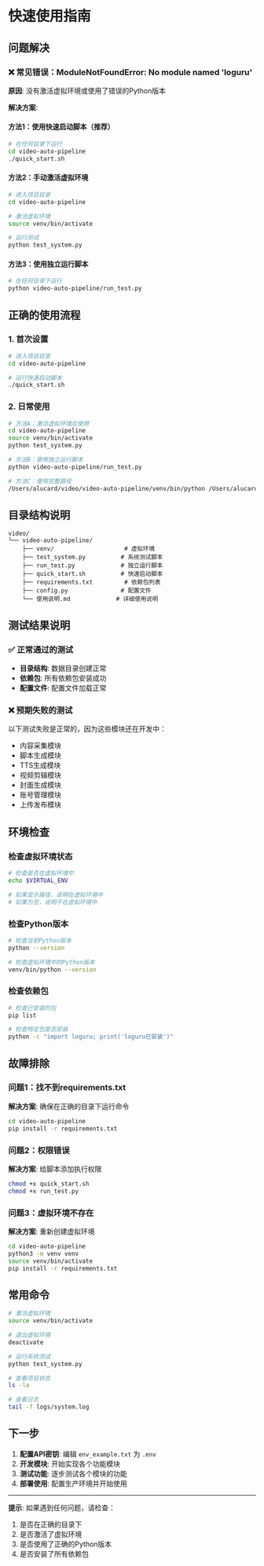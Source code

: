 # 快速使用指南

## 问题解决

### ❌ 常见错误：ModuleNotFoundError: No module named 'loguru'

**原因**: 没有激活虚拟环境或使用了错误的Python版本

**解决方案**:

#### 方法1：使用快速启动脚本（推荐）
```bash
# 在任何目录下运行
cd video-auto-pipeline
./quick_start.sh
```

#### 方法2：手动激活虚拟环境
```bash
# 进入项目目录
cd video-auto-pipeline

# 激活虚拟环境
source venv/bin/activate

# 运行测试
python test_system.py
```

#### 方法3：使用独立运行脚本
```bash
# 在任何目录下运行
python video-auto-pipeline/run_test.py
```

## 正确的使用流程

### 1. 首次设置
```bash
# 进入项目目录
cd video-auto-pipeline

# 运行快速启动脚本
./quick_start.sh
```

### 2. 日常使用
```bash
# 方法A：激活虚拟环境后使用
cd video-auto-pipeline
source venv/bin/activate
python test_system.py

# 方法B：使用独立运行脚本
python video-auto-pipeline/run_test.py

# 方法C：使用完整路径
/Users/alucard/video/video-auto-pipeline/venv/bin/python /Users/alucard/video/video-auto-pipeline/test_system.py
```

## 目录结构说明

```
video/
└── video-auto-pipeline/
    ├── venv/                    # 虚拟环境
    ├── test_system.py          # 系统测试脚本
    ├── run_test.py             # 独立运行脚本
    ├── quick_start.sh          # 快速启动脚本
    ├── requirements.txt         # 依赖包列表
    ├── config.py               # 配置文件
    └── 使用说明.md             # 详细使用说明
```

## 测试结果说明

### ✅ 正常通过的测试
- **目录结构**: 数据目录创建正常
- **依赖包**: 所有依赖包安装成功
- **配置文件**: 配置文件加载正常

### ❌ 预期失败的测试
以下测试失败是正常的，因为这些模块还在开发中：
- 内容采集模块
- 脚本生成模块
- TTS生成模块
- 视频剪辑模块
- 封面生成模块
- 账号管理模块
- 上传发布模块

## 环境检查

### 检查虚拟环境状态
```bash
# 检查是否在虚拟环境中
echo $VIRTUAL_ENV

# 如果显示路径，说明在虚拟环境中
# 如果为空，说明不在虚拟环境中
```

### 检查Python版本
```bash
# 检查当前Python版本
python --version

# 检查虚拟环境中的Python版本
venv/bin/python --version
```

### 检查依赖包
```bash
# 检查已安装的包
pip list

# 检查特定包是否安装
python -c "import loguru; print('loguru已安装')"
```

## 故障排除

### 问题1：找不到requirements.txt
**解决方案**: 确保在正确的目录下运行命令
```bash
cd video-auto-pipeline
pip install -r requirements.txt
```

### 问题2：权限错误
**解决方案**: 给脚本添加执行权限
```bash
chmod +x quick_start.sh
chmod +x run_test.py
```

### 问题3：虚拟环境不存在
**解决方案**: 重新创建虚拟环境
```bash
cd video-auto-pipeline
python3 -m venv venv
source venv/bin/activate
pip install -r requirements.txt
```

## 常用命令

```bash
# 激活虚拟环境
source venv/bin/activate

# 退出虚拟环境
deactivate

# 运行系统测试
python test_system.py

# 查看项目状态
ls -la

# 查看日志
tail -f logs/system.log
```

## 下一步

1. **配置API密钥**: 编辑 `env_example.txt` 为 `.env`
2. **开发模块**: 开始实现各个功能模块
3. **测试功能**: 逐步测试各个模块的功能
4. **部署使用**: 配置生产环境并开始使用

---

**提示**: 如果遇到任何问题，请检查：
1. 是否在正确的目录下
2. 是否激活了虚拟环境
3. 是否使用了正确的Python版本
4. 是否安装了所有依赖包 